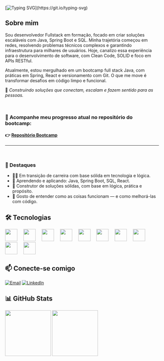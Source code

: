 </br>

[![Typing SVG](https://readme-typing-svg.demolab.com?font=Fira+Code&weight=600&size=25&pause=1000&color=0400CD&random=false&width=435&lines=Ol%C3%A1%2C+eu+sou+o+Thiago+Tasseli!)](https://git.io/typing-svg)

## Sobre mim

Sou desenvolvedor Fullstack em formação, focado em criar soluções escaláveis com Java, Spring Boot e SQL. Minha trajetória começou em redes, resolvendo problemas técnicos complexos e garantindo infraestrutura para milhares de usuários. Hoje, canalizo essa experiência para o desenvolvimento de software, com Clean Code, SOLID e foco em APIs RESTful.

Atualmente, estou mergulhado em um bootcamp full stack Java, com práticas em Spring, React e versionamento com Git. O que me move é transformar desafios em código limpo e funcional.

🚀 *Construindo soluções que conectam, escalam e fazem sentido para as pessoas.*

</br>

### 📂 **Acompanhe meu progresso atual no repositório do bootcamp:**  

#### 👉 [Repositório Bootcamp](https://github.com/tasselii/java)

---
</br>

### 🌟 Destaques

- 👨‍💻 Em transição de carreira com base sólida em tecnologia e lógica.
- 🔧 Aprendendo e aplicando: Java, Spring Boot, SQL, React.
- 🧱 Construtor de soluções sólidas, com base em lógica, prática e propósito.
- 🔎 Gosto de entender como as coisas funcionam — e como melhorá-las com código.

## 🛠️ Tecnologias

<div align="left">
  <img src="https://cdn.jsdelivr.net/gh/devicons/devicon/icons/java/java-original.svg" height="40" />
  <img width="12" />
  <img src="https://cdn.jsdelivr.net/gh/devicons/devicon/icons/spring/spring-original.svg" height="40" />
  <img width="12" />
  <img src="https://cdn.jsdelivr.net/gh/devicons/devicon/icons/javascript/javascript-original.svg" height="40" />
  <img width="12" />
  <img src="https://cdn.jsdelivr.net/gh/devicons/devicon/icons/typescript/typescript-original.svg" height="40" />
  <img width="12" />
  <img src="https://cdn.jsdelivr.net/gh/devicons/devicon/icons/mysql/mysql-original.svg" height="40" />
  <img width="12" />
  <img src="https://cdn.jsdelivr.net/gh/devicons/devicon/icons/mongodb/mongodb-original.svg" height="40" />
  <img width="12" />
  <img src="https://cdn.jsdelivr.net/gh/devicons/devicon/icons/git/git-original.svg" height="40" />
  <img width="12" />
  <img src="https://cdn.jsdelivr.net/gh/devicons/devicon/icons/linux/linux-original.svg" height="40" />
  <img width="12" />
  <img src="https://cdn.jsdelivr.net/gh/devicons/devicon/icons/vscode/vscode-original.svg" height="40" />
  <img width="12" />
  <img src="https://cdn.jsdelivr.net/gh/devicons/devicon/icons/intellij/intellij-original.svg" height="40" />
</div>

## 📫 Conecte-se comigo

[![Email](https://img.shields.io/badge/-Email-000?style=for-the-badge&logo=microsoft-outlook&logoColor=0000CD)](mailto:tasselii.dev@outlook.com.br)
[![LinkedIn](https://img.shields.io/badge/-LinkedIn-000?style=for-the-badge&logo=linkedin&logoColor=0000CD)](https://www.linkedin.com/in/thiagotasseli-tech/)

## 📊 GitHub Stats

<div align="left">
  <img src="https://github-readme-stats.vercel.app/api?username=tasselii&show_icons=true&theme=github_dark&locale=pt-br&count_private=true" height="150" />
  <img src="https://github-readme-stats.vercel.app/api/top-langs?username=tasselii&layout=compact&langs_count=5&theme=github_dark&locale=pt-br" height="150" />
</div>

</br>
